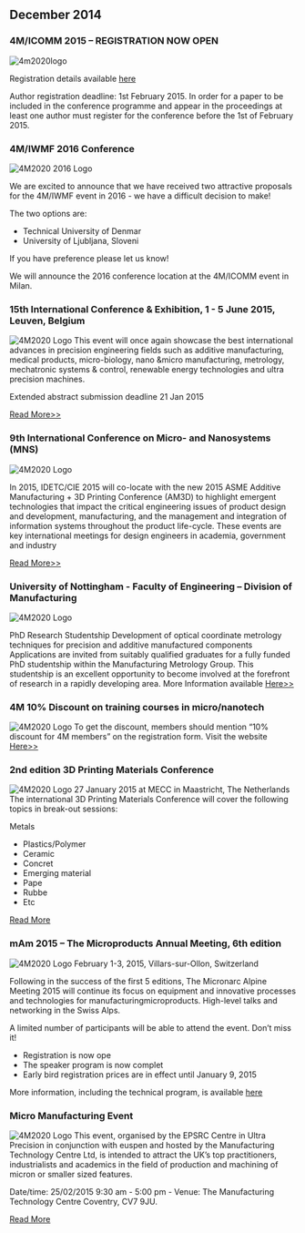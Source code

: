 ## December 2014

### 4M/ICOMM 2015 – REGISTRATION NOW OPEN


![4m2020logo](/4m-association/assets/images/4m2020logo.png)

Registration details available [here](/4m-association/content/Conference-Registration)

Author registration deadline: 1st February 2015. In order for a paper to be included in the conference programme and appear in the proceedings at least one author must register for the conference before the 1st of February 2015.

### 4M/IWMF 2016 Conference

![4M2020 2016 Logo](/4m-association/assets/images/files/2016-logo.jpg)


We are excited to announce that we have received two attractive proposals for the 4M/IWMF event in 2016 - we have a difficult decision to make!

The two options are:
<ul>
    <li>Technical University of Denmar</li>
    <li>University of Ljubljana, Sloveni</li>
</ul>

If you have preference please let us know!
 
We will announce the 2016 conference location at the 4M/ICOMM event in Milan.


### 15th International Conference & Exhibition, 1 - 5 June 2015, Leuven, Belgium

![4M2020 Logo](/4m-association/assets/images/files/euspen.jpg)
This event will once again showcase the best international advances in precision engineering fields such as additive manufacturing, medical products, micro-biology, nano &micro manufacturing, metrology, mechatronic systems & control, renewable energy technologies and ultra precision machines.

Extended abstract submission deadline 21 Jan 2015

[Read More>>](http://4m-association.us1.list-manage.com/track/click?u=4a3e2307c8444f1ffd4221249&id=996138f9de&e=c9b7331d9b)


### 9th International Conference on Micro- and Nanosystems (MNS)

![4M2020 Logo](/4m-association/assets/images/files/idetc-logo.jpg)

In 2015, IDETC/CIE 2015 will co-locate with the new 2015 ASME Additive Manufacturing + 3D Printing Conference (AM3D) to highlight emergent technologies that impact the critical engineering issues of product design and development, manufacturing, and the management and integration of information systems throughout the product life-cycle. These events are key international meetings for design engineers in academia, government and industry

[Read More>>](http://www.asmeconferences.org/IDETC2015/index.cfm)


### University of Nottingham - Faculty of Engineering – Division of Manufacturing

![4M2020 Logo](/4m-association/assets/images/files/nottingham-logo.jpg)

PhD Research Studentship
Development of optical coordinate metrology techniques for precision and additive manufactured components
Applications are invited from suitably qualified graduates for a fully funded PhD studentship within the Manufacturing Metrology Group. This studentship is an excellent opportunity to become involved at the forefront of research in a rapidly developing area.
More Information available [Here>>](/4m-association/content/University-Nottingham-Faculty-Engineering-%E2%80%93-Division-Manufacturing)



### 4M 10% Discount on training courses in micro/nanotech

![4M2020 Logo](/4m-association/assets/images/files/fsrm.jpg)
To get the discount, members should mention “10% discount for 4M members” on the registration form.
Visit the website [Here>>](http://www.fsrm.ch/doc/c69.php?lang=e)


### 2nd edition 3D Printing Materials Conference

![4M2020 Logo](/4m-association/assets/images/files/3d-printing.jpg)
27 January 2015 at MECC in Maastricht, The Netherlands
The international 3D Printing Materials Conference will cover the following topics in break-out sessions:

Metals
<ul>
    <li>Plastics/Polymer</li>
    <li>Ceramic</li>
    <li>Concret</li>
    <li>Emerging material</li>
    <li>Pape</li>
    <li>Rubbe</li>
    <li>Etc</li>
 </ul>
 
[Read More](http://4m-association.us1.list-manage.com/track/click?u=4a3e2307c8444f1ffd4221249&id=4405f1bfb2&e=c9b7331d9b)


### mAm 2015 – The Microproducts Annual Meeting, 6th edition

![4M2020 Logo](/4m-association/assets/images/files/mam-2015.jpg)
February 1-3, 2015, Villars-sur-Ollon, Switzerland

Following in the success of the first 5 editions, The Micronarc Alpine Meeting 2015 will continue its focus on equipment and innovative processes and technologies for manufacturingmicroproducts. High-level talks and networking in the Swiss Alps.


A limited number of participants will be able to attend the event. Don’t miss it!
<ul>
    <li>Registration is now ope</li>
    <li>The speaker program is now complet</li>
    <li>Early bird registration prices are in effect until January 9, 2015</li>
</ul>

More information, including the technical program, is available 
[here](http://www.mam2015.ch) 


### Micro Manufacturing Event

![4M2020 Logo](/4m-association/assets/images/files/mm-event.jpg)
This event, organised by the EPSRC Centre in Ultra Precision in conjunction with euspen and hosted by the Manufacturing Technology Centre Ltd, is intended to attract the UK’s top practitioners, industrialists and academics in the field of production and machining of micron or smaller sized features.

Date/time:  25/02/2015   9:30 am - 5:00 pm - Venue:  The Manufacturing Technology Centre Coventry, CV7 9JU.

[Read More](http://www.ultraprecision.org/news/events/micro-manufacturing-2/)
